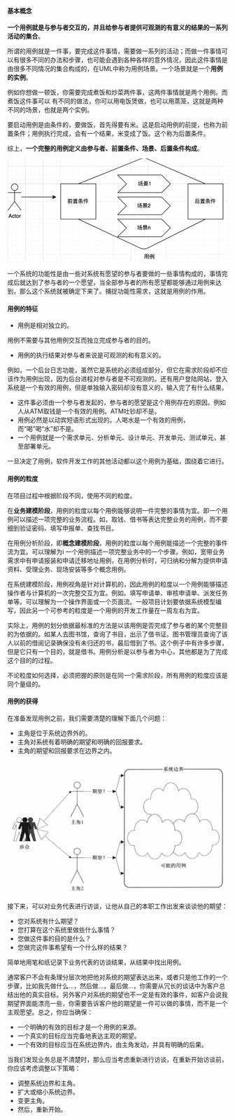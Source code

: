#### 基本概念

**一个用例就是与参与者交互的，并且给参与者提供可观测的有意义的结果的一系列活动的集合**。

所谓的用例就是一件事，要完成这件事情，需要做一系列的活动；而做一件事情可以有很多不同的办法和步骤，也可能会遇到各种各样的意外情况，因此这件事情是由很多不同情况的集合构成的，在UML中称为用例场景。一个场景就是一个**用例的实例**。

例如你想做一顿饭，你需要完成煮饭和炒菜两件事，这两件事情就是两个用例。而煮饭这件事可以 有不同的做法，你可以用电饭煲做，也可以用蒸笼，这就是两种不同的场景，也就是两个实例。

要启动用例是由条件的，要做饭，首先得要有米。这是启动用例的前提，也称为前置条件；用例执行完成，会有一个结果，米变成了饭。这个称为后置条件。

综上，**一个完整的用例定义由参与者、前置条件、场景、后置条件构成**。

![](../images/uml/18.png)

一个系统的功能性是由一些对系统有愿望的参与者要做的一些事情构成的，事情完成后就达到了参与者的一个愿望，当全部参与者的所有愿望都能够通过用例来达到，那么这个系统就被确定下来了。捕捉功能性需求，这就是用例的作用。

#### 用例的特征

* 用例是相对独立的。

用例不需要与其他用例交互而独立完成参与者的目的。

* 用例的执行结果对参与者来说是可观测的和有意义的。

例如，一个后台日志功能，虽然它是系统的必须组成部分，但它在需求阶段却不应该作为用例出现，因为后台进程对参与者是不可观测的。还有用户登陆网站，登入系统是一个有效的用例，但是单独输入密码却没有意义的，输入完了有什么结果。

* 这件事必须由一个参与者发起的，参与者的愿望是这个用例存在的原因。例如人从ATM取钱是一个有效的用例。ATM吐钞却不是。
* 用例必然是以动宾短语形式出现的。人喝水是一个有效的用例，而“喝”喝“水”却不是。
* 一个用例就是一个需求单元、分析单元、设计单元、开发单元、测试单元，甚至部署单元。

一旦决定了用例，软件开发工作的其他活动都以这个用例为基础，围绕着它进行。

#### 用例的粒度

在项目过程中根据阶段不同，使用不同的粒度。

在**业务建模阶段**，用例的粒度以每个用例能够说明一件完整的事情为宜。即一个用例可以描述一项完整的业务流程。如，取钱、借书等表达完整业务的用例，而不要细到验证密码、填写申报单、查找书目。

在用例分析阶段，即**概念建模阶段**，用例的粒度以每个用例能描述一个完整的事件流为宜。可以理解为i 一个用例描述一项完整业务中的一个步骤。例如，宽带业务需求中有申请报装和申请迁移地址用例，在用例分析时，可归纳和分解为提供申请资料、受理业务、现场安装等多个概念用例。

在系统建模阶段，用例视角是针对计算机的，因此用例的粒度以一个用例能够描述操作者与计算机的一次完整交互为宜。例如。填写申请单、审核申请单、派发任务单等。可以理解为一个操作界面或一个页面流。一般项目计划要依据系统模型编写，因此另一个可参考的粒度是一个用例的开发工作量在一周左右为宜。

实际上，用例的划分依据最标准的方法是以该用例是否完成了参与者的某个完整目的为依据的。如某人去图书馆，查询了书目，出示了借书证。图书管理员查询了该人以前的借阅记录确保没有未归还的书，最后借到了书。这个例子中有许多步骤，但是它只有一个目的，就是借书。用例分析是以参与者为中心，其他都是为了完成这个目的的过程。

不论粒度如何选择，必须把握的原则是在同一个需求阶段，所有用例的粒度应该是同个量级的。

#### 用例的获得

在准备发现用例之前，我们需要清楚的理解下面几个问题：

* 主角是位于系统边界外的。
* 主角对系统有着明确的期望和明确的回报要求。
* 主角的期望和回报要求在边界之内。

![](../images/uml/20.png)

接下来，可以对业务代表进行访谈，让他从自己的本职工作出发来谈谈他的期望：

* 您对系统有什么期望？
* 您打算在这个系统里做些什么事情？
* 您做这件事的目的是什么？
* 您做完这件事希望有一个什么样的结果？

简单地用笔和纸记录下业务代表的访谈结果，从结果中找出用例。

通常客户不会有条理分层次地把他对系统的期望表达出来，或者只是他工作的一个步骤，比如我先做什么...，然后做…，最后做…，你需要从冗长的谈话中为客户总结出他的真实目标。另外客户对系统的期望也不一定是有效的事件，如客户会说我期望界面能漂亮一些，你需要告诉客户他的期望是一件可以做的事情，而不是一个主观愿望。总之，你应当确保：

* 一个明确的有效的目标才是一个用例的来源。
* 一个真实的目标应当完备地表达主观的期望。
* 一个有效的目标应当在系统边界内，由主角发动，并具有明确的后果。

当我们发现业务总是不清楚时，那么应当考虑重新进行访谈，在重新开始访谈前，你应该考虑调整以下策略：

* 调整系统边界和主角。
* 扩大或缩小系统边界。
* 变更主角。
* 然后，重新开始。



